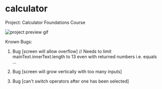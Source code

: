# calculator
Project: Calculator Foundations Course


![project preview gif](https://github.com/mackayneil/CRNstuff/blob/main/src/craig/calculator/calc-demo.gif?raw=true)


Known Bugs:
1. Bug [screen will allow overflow] // Needs to limit mainText.innerText.length to 13 even with returned numbers i.e. equals ... 

2. Bug [screen will grow vertically with too many inputs]

3. Bug [can't switch operators after one has been selected]
